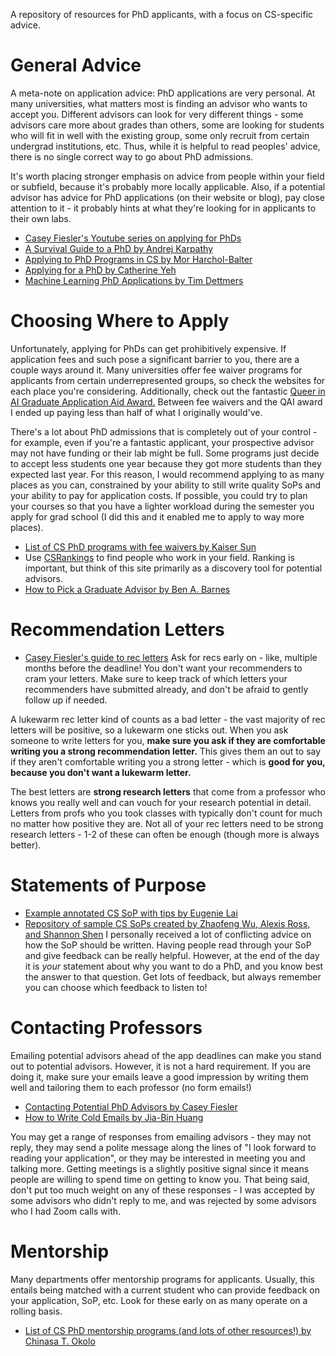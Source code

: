 A repository of resources for PhD applicants, with a focus on CS-specific advice.
# General Advice
A meta-note on application advice: PhD applications are very personal. At many universities, what matters most is finding an advisor who wants to accept you. Different advisors can look for very different things - some advisors care more about grades than others, some are looking for students who will fit in well with the existing group, some only recruit from certain undergrad institutions, etc. Thus, while it is helpful to read peoples' advice, there is no single correct way to go about PhD admissions.

It's worth placing stronger emphasis on advice from people within your field or subfield, because it's probably more locally applicable. Also, if a potential advisor has advice for PhD applications (on their website or blog), pay close attention to it - it probably hints at what they're looking for in applicants to their own labs.
- [Casey Fiesler's Youtube series on applying for PhDs](https://www.youtube.com/playlist?list=PLPA3GFqdHv_oL8gRg-44TmvMzjcFRMH4I)
- [A Survival Guide to a PhD by Andrej Karpathy](https://karpathy.github.io/2016/09/07/phd/)
- [Applying to PhD Programs in CS by Mor Harchol-Balter](https://www.cs.cmu.edu/~harchol/gradschooltalk.pdf)
- [Applying for a PhD by Catherine Yeh](https://catherinesyeh.github.io/old-site/resources)
- [Machine Learning PhD Applications by Tim Dettmers](https://timdettmers.com/2018/11/26/phd-applications/)

# Choosing Where to Apply
Unfortunately, applying for PhDs can get prohibitively expensive. If application fees and such pose a significant barrier to you, there are a couple ways around it. Many universities offer fee waiver programs for applicants from certain underrepresented groups, so check the websites for each place you're considering. Additionally, check out the fantastic [Queer in AI Graduate Application Aid Award.](https://www.queerinai.com/grad-app-aid) Between fee waivers and the QAI award I ended up paying less than half of what I originally would've.

There's a lot about PhD admissions that is completely out of your control - for example, even if you're a fantastic applicant, your prospective advisor may not have funding or their lab might be full. Some programs just decide to accept less students one year because they got more students than they expected last year. For this reason, I would recommend applying to as many places as you can, constrained by your ability to still write quality SoPs and your ability to pay for application costs. If possible, you could try to plan your courses so that you have a lighter workload during the semester you apply for grad school (I did this and it enabled me to apply to way more places). 
- [List of CS PhD programs with fee waivers by Kaiser Sun](https://github.com/KaiserWhoLearns/CS-PhD-Application-fee-waivers)
- Use [CSRankings](csrankings.org) to find people who work in your field. Ranking is important, but think of this site primarily as a discovery tool for potential advisors.
- [How to Pick a Graduate Advisor by Ben A. Barnes](https://hst.mit.edu/sites/default/files/media/files/Barres%20BA.Neuron.80.275.2013.pdf)
# Recommendation Letters
- [Casey Fiesler's guide to rec letters](https://www.youtube.com/watch?v=G17HyFybvKM&list=PLPA3GFqdHv_oL8gRg-44TmvMzjcFRMH4I)
Ask for recs early on - like, multiple months before the deadline! You don't want your recommenders to cram your letters. Make sure to keep track of which letters your recommenders have submitted already, and don't be afraid to gently follow up if needed.

A lukewarm rec letter kind of counts as a bad letter - the vast majority of rec letters will be positive, so a lukewarm one sticks out. When you ask someone to write letters for you, **make sure you ask if they are comfortable writing you a strong recommendation letter.** This gives them an out to say if they aren't comfortable writing you a strong letter - which is **good for you, because you don't want a lukewarm letter.**

The best letters are **strong research letters** that come from a professor who knows you really well and can vouch for your research potential in detail. Letters from profs who you took classes with typically don't count for much no matter how positive they are. Not all of your rec letters need to be strong research letters - 1-2 of these can often be enough (though more is always better).
# Statements of Purpose
- [Example annotated CS SoP with tips by Eugenie Lai](https://eugenielai.github.io/posts/another-annotated-sop.html)
- [Repository of sample CS SoPs created by Zhaofeng Wu, Alexis Ross, and Shannon Shen](https://cs-sop.notion.site/cs-sop/CS-PhD-Statements-of-Purpose-df39955313834889b7ac5411c37b958d)
I personally received a lot of conflicting advice on how the SoP should be written. Having people read through your SoP and give feedback can be really helpful. However, at the end of the day it is *your* statement about why you want to do a PhD, and you know best the answer to that question. Get lots of feedback, but always remember you can choose which feedback to listen to!

# Contacting Professors
Emailing potential advisors ahead of the app deadlines can make you stand out to potential advisors. However, it is not a hard requirement. If you are doing it, make sure your emails leave a good impression by writing them well and tailoring them to each professor (no form emails!)
- [Contacting Potential PhD Advisors by Casey Fiesler](https://www.youtube.com/watch?v=XPM22bWTjRk)
- [How to Write Cold Emails by Jia-Bin Huang](https://twitter.com/jbhuang0604/status/1420611683035324425?s=20)

You may get a range of responses from emailing advisors - they may not reply, they may send a polite message along the lines of "I look forward to reading your application", or they may be interested in meeting you and talking more. Getting meetings is a slightly positive signal since it means people are willing to spend time on getting to know you. That being said, don't put too much weight on any of these responses - I was accepted by some advisors who didn't reply to me, and was rejected by some advisors who I had Zoom calls with.
# Mentorship
Many departments offer mentorship programs for applicants. Usually, this entails being matched with a current student who can provide feedback on your application, SoP, etc. Look for these early on as many operate on a rolling basis.
- [List of CS PhD mentorship programs (and lots of other resources!) by Chinasa T. Okolo](https://github.com/chinasaokolo/csGraduateApps)
